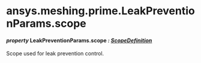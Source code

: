 # ansys.meshing.prime.LeakPreventionParams.scope



#### *property* LeakPreventionParams.scope *: [ScopeDefinition](ansys.meshing.prime.ScopeDefinition.md#ansys.meshing.prime.ScopeDefinition)*

Scope used for leak prevention control.

<!-- !! processed by numpydoc !! -->
